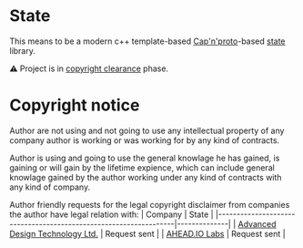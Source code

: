 # State

This means to be a modern c++ template-based [Cap'n'proto](https://capnproto.org/)-based [state](https://en.wikipedia.org/wiki/State_(computer_science)) library. 

:warning: Project is in [copyright clearance](http://www.gnu.org/licenses/gpl-howto.en.html) phase.

# Copyright notice
Author are not using and not going to use any intellectual property of any company author is working or was working for by any kind of contracts.

Author is using and going to use the general knowlage he has gained, is gaining or will gain by the lifetime expience, which can include general knowlage gained by the author working under any kind of contracts with any kind of company.

Author friendly requests for the legal copyright disclaimer from companies the author have legal relation with:
| Company                                                          | State        |
|------------------------------------------------------------------|--------------|
| [Advanced Design Technology Ltd.](https://www.adtechnology.com/) | Request sent |
| [AHEAD.IO Labs](http://www.ahead.io/)                            | Request sent |

